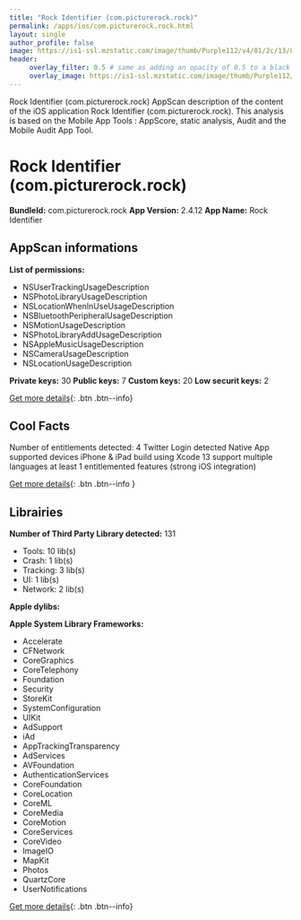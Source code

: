 ```yaml
---
title: "Rock Identifier (com.picturerock.rock)"
permalink: /apps/ios/com.picturerock.rock.html
layout: single
author_profile: false
image: https://is1-ssl.mzstatic.com/image/thumb/Purple112/v4/81/2c/13/812c13c3-3a3e-7f7a-596c-25b4d413cd84/AppIcon-0-1x_U007emarketing-0-7-0-85-220.png/512x512bb.jpg
header: 
     overlay_filter: 0.5 # same as adding an opacity of 0.5 to a black background
     overlay_image: https://is1-ssl.mzstatic.com/image/thumb/Purple112/v4/81/2c/13/812c13c3-3a3e-7f7a-596c-25b4d413cd84/AppIcon-0-1x_U007emarketing-0-7-0-85-220.png/512x512bb.jpg
---
```

Rock Identifier (com.picturerock.rock) AppScan description of the content of the iOS application Rock Identifier (com.picturerock.rock). This analysis is based on the Mobile App Tools : AppScore, static analysis, Audit and the Mobile Audit App Tool.

# Rock Identifier (com.picturerock.rock)

**BundleId:** com.picturerock.rock
**App Version:** 2.4.12
**App Name:** Rock Identifier


## AppScan informations 

**List of permissions:** 
- NSUserTrackingUsageDescription
- NSPhotoLibraryUsageDescription
- NSLocationWhenInUseUsageDescription
- NSBluetoothPeripheralUsageDescription
- NSMotionUsageDescription
- NSPhotoLibraryAddUsageDescription
- NSAppleMusicUsageDescription
- NSCameraUsageDescription
- NSLocationUsageDescription
  
  
**Private keys:** 30
**Public keys:** 7
**Custom keys:** 20
**Low securit keys:** 2
  
[Get more details](/pricing.html){: .btn .btn--info}

## Cool Facts

Number of entitlements detected: 4
Twitter Login detected
Native App
supported devices iPhone & iPad
build using Xcode 13
support multiple languages
at least 1 entitlemented features (strong iOS integration)
  
[Get more details](/pricing.html){: .btn .btn--info }

## Librairies 
**Number of Third Party Library detected:** 131
- Tools: 10 lib(s)
- Crash: 1 lib(s)
- Tracking: 3 lib(s)
- UI: 1 lib(s)
- Network: 2 lib(s)


**Apple dylibs:**


**Apple System Library Frameworks:**
- Accelerate
- CFNetwork
- CoreGraphics
- CoreTelephony
- Foundation
- Security
- StoreKit
- SystemConfiguration
- UIKit
- AdSupport
- iAd
- AppTrackingTransparency
- AdServices
- AVFoundation
- AuthenticationServices
- CoreFoundation
- CoreLocation
- CoreML
- CoreMedia
- CoreMotion
- CoreServices
- CoreVideo
- ImageIO
- MapKit
- Photos
- QuartzCore
- UserNotifications


  
[Get more details](/pricing.html){: .btn .btn--info}

